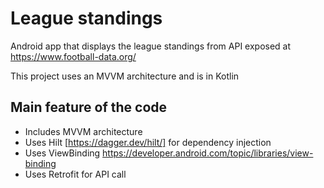 # League standings

Android app that displays the league standings from API exposed at https://www.football-data.org/

This project uses an MVVM architecture and is in Kotlin

## Main feature of the code
* Includes MVVM architecture
* Uses Hilt [https://dagger.dev/hilt/] for dependency injection 
* Uses ViewBinding https://developer.android.com/topic/libraries/view-binding 
* Uses Retrofit for API call
